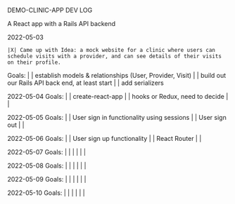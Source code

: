 DEMO-CLINIC-APP DEV LOG

A React app with a Rails API backend

2022-05-03

    |X| Came up with Idea: a mock website for a clinic where users can schedule visits with a provider, and can see details of their visits on their profile.

  Goals: 
    | | establish models & relationships (User, Provider, Visit)
    | | build out our Rails API back end, at least start
    | | add serializers

2022-05-04
  Goals:
    | | create-react-app
    | | hooks or Redux, need to decide
    | | 

2022-05-05
  Goals:
    | | User sign in functionality using sessions
    | | User sign out 
    | |

2022-05-06
  Goals:
    | | User sign up functionality 
    | | React Router
    | | 

2022-05-07
  Goals:
    | |
    | |
    | |

2022-05-08
  Goals:
    | |
    | |
    | |

2022-05-09
  Goals:
    | |
    | |
    | |

2022-05-10
  Goals:
    | |
    | |
    | |


